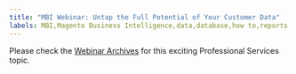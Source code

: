 ```yaml
---
title: "MBI Webinar: Untap the Full Potential of Your Customer Data"
labels: MBI,Magento Business Intelligence,data,database,how to,reports
---
```


Please check the [Webinar Archives](https://support.magento.com/hc/en-us/articles/360005407093) for this exciting Professional Services topic.